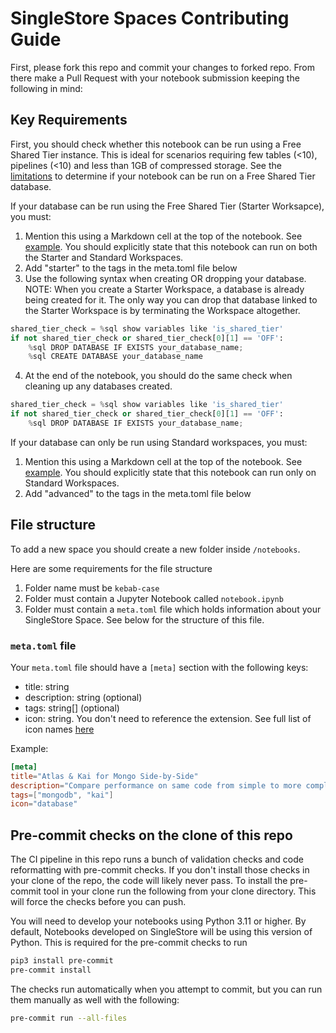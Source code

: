 # SingleStore Spaces Contributing Guide

First, please fork this repo and commit your changes to forked repo. From there make a Pull Request with your notebook submission keeping the following in mind:


## Key Requirements

First, you should check whether this notebook can be run using a Free Shared Tier instance. This is ideal for scenarios requiring few tables (<10), pipelines (<10) and less than 1GB of compressed storage. See the [limitations](https://docs.singlestore.com/cloud/getting-started-with-singlestoredb-cloud/shared-edition) to determine if your notebook can be run on a Free Shared Tier database. 

If your database can be run using the Free Shared Tier (Starter Worksapce), you must:
1. Mention this using a Markdown cell at the top of the notebook. See [example](https://www.singlestore.com/spaces/mongo-atlas-single-store-kai/). You should explicitly state that this notebook can run on both the Starter and Standard Workspaces. 
2. Add "starter" to the tags in the meta.toml file below
3. Use the following syntax when creating OR dropping your database. NOTE: When you create a Starter Workspace, a database is already being created for it. The only way you can drop that database linked to the Starter Workspace is by terminating the Workspace altogether.

```python
shared_tier_check = %sql show variables like 'is_shared_tier'
if not shared_tier_check or shared_tier_check[0][1] == 'OFF':
    %sql DROP DATABASE IF EXISTS your_database_name;
    %sql CREATE DATABASE your_database_name
```

4. At the end of the notebook, you should do the same check when cleaning up any databases created.

```python
shared_tier_check = %sql show variables like 'is_shared_tier'
if not shared_tier_check or shared_tier_check[0][1] == 'OFF':
    %sql DROP DATABASE IF EXISTS your_database_name;
```


If your database can only be run using Standard workspaces, you must:
1. Mention this using a Markdown cell at the top of the notebook. See [example](https://www.singlestore.com/spaces/ingest-data-from-confluent-cloud-kafka/). You should explicitly state that this notebook can run only on Standard Workspaces. 
2. Add "advanced" to the tags in the meta.toml file below



## File structure

To add a new space you should create a new folder inside `/notebooks`.

Here are some requirements for the file structure

1. Folder name must be `kebab-case`
2. Folder must contain a Jupyter Notebook called `notebook.ipynb`
3. Folder must contain a `meta.toml` file which holds information about your SingleStore Space. See below for the structure of this file.

### `meta.toml` file

Your `meta.toml` file should have a `[meta]` section with the following keys:

- title: string
- description: string (optional)
- tags: string[] (optional)
- icon: string. You don't need to reference the extension. See full list of icon names [here](https://github.com/singlestore-labs/spaces-notebooks/tree/master/common/images/header-icons)

Example:

```toml
[meta]
title="Atlas & Kai for Mongo Side-by-Side"
description="Compare performance on same code from simple to more complex queries"
tags=["mongodb", "kai"]
icon="database"
```


## Pre-commit checks on the clone of this repo

The CI pipeline in this repo runs a bunch of validation checks and code reformatting with pre-commit checks. If you don't install those checks in your clone of the repo, the code will likely never pass. To install the pre-commit tool in your clone run the following from your clone directory. This will force the checks before you can push.

You will need to develop your notebooks using Python 3.11 or higher. By default, Notebooks developed on SingleStore will be using this version of Python. This is required for the pre-commit checks to run

```bash
pip3 install pre-commit
pre-commit install
```

The checks run automatically when you attempt to commit, but you can run them manually as well with the following:
```bash
pre-commit run --all-files
```

